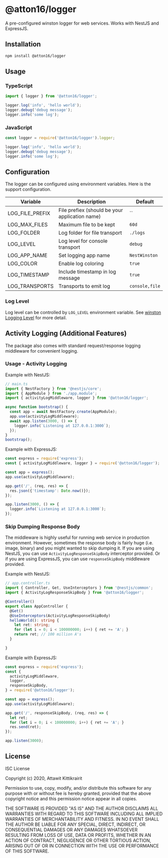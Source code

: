 # @atton16/logger

A pre-configured winston logger for web services. Works with NestJS and ExpressJS.

## Installation

```bash
npm install @atton16/logger
```

## Usage

### TypeScript

```typescript
import { logger } from '@atton16/logger';

logger.log('info', 'hello world');
logger.debug('debug message');
logger.info('some log');

```

### JavaScript

```javascript
const logger = require('@atton16/logger').logger;

logger.log('info', 'hello world');
logger.debug('debug message');
logger.info('some log');

```

## Configuration

The logger can be configured using environment variables. Here is the support configuration.

| Variable | Description | Default |
|----------|-------------|---------|
| LOG_FILE_PREFIX | File prefiex (should be your application name) | `` |
| LOG_MAX_FILES | Maximum file to be kept | `60d` |
| LOG_FOLDER | Log folder for file transport | `./logs` |
| LOG_LEVEL | Log level for console transport | `debug` |
| LOG_APP_NAME | Set logging app name | `NestWinston` |
| LOG_COLOR | Enable log coloring | `true` |
| LOG_TIMESTAMP | Include timestamp in log message | `true` |
| LOG_TRANSPORTS | Transports to emit log | `console,file` |

### Log Level

Log level can be controlled by `LOG_LEVEL` environment variable. See [winston Logging Level](https://github.com/winstonjs/winston#logging-levels) for more detail.

## Activity Logging (Additional Features)

The package also comes with standard request/response logging middleware for convenient logging.

### Usage - Activity Logging

Example with NestJS:

```typescript
// main.ts
import { NestFactory } from '@nestjs/core';
import { AppModule } from './app.module';
import { activityLogMiddleware, logger } from '@atton16/logger';

async function bootstrap() {
  const app = await NestFactory.create(AppModule);
  app.use(activityLogMiddleware);
  await app.listen(3000, () => {
    logger.info(`Listening at 127.0.0.1:3000`);
  });
}
bootstrap();
```

Example with ExpressJS:

```javascript
const express = require('express');
const { activityLogMiddleware, logger } = require('@atton16/logger');

const app = express();
app.use(activityLogMiddleware);

app.get('/', (req, res) => {
  res.json({'timestamp': Date.now()});
});

app.listen(3000, () => {
  logger.info(`Listening at 127.0.0.1:3000`);
});

```

### Skip Dumping Response Body

The middleware is highly useful for running web service in production environment. However, sometimes the response body is fairly huge (i.e. image, binary) and you might wanted to skip dumping it.
If you are using NestJS, you can use `ActivityLogResponseSkipBody` interceptor provided.
Or if you are using ExpressJS, you can use `responseSkipBody` middleware provided.

Example with NestJS:

```typescript
// app.controller.ts
import { Controller, Get, UseInterceptors } from '@nestjs/common';
import { ActivityLogResponseSkipBody } from '@atton16/logger';

@Controller()
export class AppController {
  @Get()
  @UseInterceptors(ActivityLogResponseSkipBody)
  helloWorld(): string {
    let ret: string;
    for (let i = 0; i < 100000000; i++) { ret += 'A'; }
    return ret; // 100 million A's
  }

}
```

Example with ExpressJS:

```javascript
const express = require('express');
const {
  activityLogMiddleware,
  logger,
  responseSkipBody,
} = require('@atton16/logger');

const app = express();
app.use(activityLogMiddleware);

app.get('/', responseSkipBody, (req, res) => {
  let ret;
  for (let i = 0; i < 100000000; i++) { ret += 'A'; }
  res.send(ret);
});

app.listen(3000);

```

## License

ISC License

Copyright (c) 2020, Attawit Kittikrairit

Permission to use, copy, modify, and/or distribute this software for any
purpose with or without fee is hereby granted, provided that the above
copyright notice and this permission notice appear in all copies.

THE SOFTWARE IS PROVIDED "AS IS" AND THE AUTHOR DISCLAIMS ALL WARRANTIES
WITH REGARD TO THIS SOFTWARE INCLUDING ALL IMPLIED WARRANTIES OF
MERCHANTABILITY AND FITNESS. IN NO EVENT SHALL THE AUTHOR BE LIABLE FOR
ANY SPECIAL, DIRECT, INDIRECT, OR CONSEQUENTIAL DAMAGES OR ANY DAMAGES
WHATSOEVER RESULTING FROM LOSS OF USE, DATA OR PROFITS, WHETHER IN AN
ACTION OF CONTRACT, NEGLIGENCE OR OTHER TORTIOUS ACTION, ARISING OUT OF
OR IN CONNECTION WITH THE USE OR PERFORMANCE OF THIS SOFTWARE.
